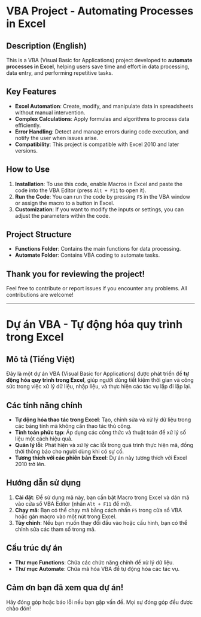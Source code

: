 # VBA Project - Automating Processes in Excel

## Description (English)

This is a VBA (Visual Basic for Applications) project developed to **automate processes in Excel**, helping users save time and effort in data processing, data entry, and performing repetitive tasks.

## Key Features

- **Excel Automation**: Create, modify, and manipulate data in spreadsheets without manual intervention.
- **Complex Calculations**: Apply formulas and algorithms to process data efficiently.
- **Error Handling**: Detect and manage errors during code execution, and notify the user when issues arise.
- **Compatibility**: This project is compatible with Excel 2010 and later versions.

## How to Use

1. **Installation**: To use this code, enable Macros in Excel and paste the code into the VBA Editor (press `Alt + F11` to open it).
2. **Run the Code**: You can run the code by pressing `F5` in the VBA window or assign the macro to a button in Excel.
3. **Customization**: If you want to modify the inputs or settings, you can adjust the parameters within the code.

## Project Structure

- **Functions Folder**: Contains the main functions for data processing.
- **Automate Folder**: Contains VBA coding to automate tasks.


## Thank you for reviewing the project!

Feel free to contribute or report issues if you encounter any problems. All contributions are welcome!

---

# Dự án VBA - Tự động hóa quy trình trong Excel

## Mô tả (Tiếng Việt)

Đây là một dự án VBA (Visual Basic for Applications) được phát triển để **tự động hóa quy trình trong Excel**, giúp người dùng tiết kiệm thời gian và công sức trong việc xử lý dữ liệu, nhập liệu, và thực hiện các tác vụ lặp đi lặp lại.

## Các tính năng chính

- **Tự động hóa thao tác trong Excel**: Tạo, chỉnh sửa và xử lý dữ liệu trong các bảng tính mà không cần thao tác thủ công.
- **Tính toán phức tạp**: Áp dụng các công thức và thuật toán để xử lý số liệu một cách hiệu quả.
- **Quản lý lỗi**: Phát hiện và xử lý các lỗi trong quá trình thực hiện mã, đồng thời thông báo cho người dùng khi có sự cố.
- **Tương thích với các phiên bản Excel**: Dự án này tương thích với Excel 2010 trở lên.

## Hướng dẫn sử dụng

1. **Cài đặt**: Để sử dụng mã này, bạn cần bật Macro trong Excel và dán mã vào cửa sổ VBA Editor (nhấn `Alt + F11` để mở).
2. **Chạy mã**: Bạn có thể chạy mã bằng cách nhấn `F5` trong cửa sổ VBA hoặc gán macro vào một nút trong Excel.
3. **Tùy chỉnh**: Nếu bạn muốn thay đổi đầu vào hoặc cấu hình, bạn có thể chỉnh sửa các tham số trong mã.

## Cấu trúc dự án

- **Thư mục Functions**: Chứa các chức năng chính để xử lý dữ liệu.
- **Thư mục Automate**: Chứa mã hóa VBA để tự động hóa các tác vụ.

## Cảm ơn bạn đã xem qua dự án!

Hãy đóng góp hoặc báo lỗi nếu bạn gặp vấn đề. Mọi sự đóng góp đều được chào đón!

